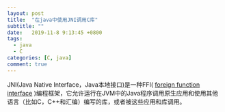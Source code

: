 ```yaml
---
layout: post
title:  "在java中使用JNI调用C库"
subtitle: ""
date:   2019-11-8 9:13:45 +0800
tags:
  - java
  - C
categories: [C, java]
comment: true
---
```


JNI(Java Native Interface，Java本地接口)是一种FFI( [foreign function interface](https://en.wikipedia.org/wiki/Foreign_function_interface) )编程框架，它允许运行在JVM中的Java程序调用原生应用和使用其他语言（比如C，C++和汇编）编写的库，或者被这些应用和库调用。

